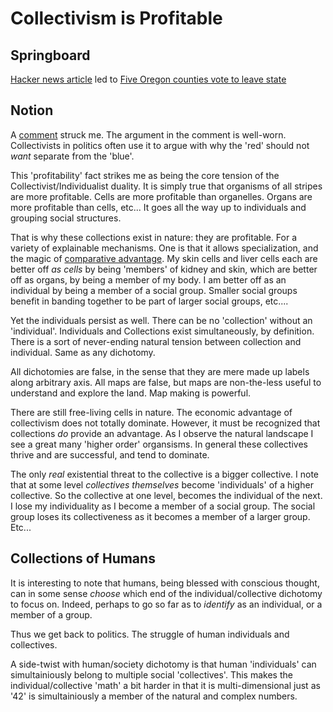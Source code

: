 # Collectivism is Profitable

## Springboard

[Hacker news article](https://news.ycombinator.com/item?id=27225739) led to
[Five Oregon counties vote to leave state](https://www.upi.com/Top_News/US/2021/05/19/Oregon-Idaho-Donald-Trump-Joe-Biden/3341621450876/)

## Notion

A [comment](https://news.ycombinator.com/item?id=27226645) struck me. The
argument in the comment is well-worn. Collectivists in politics often use it to
argue with why the 'red' should not _want_ separate from the 'blue'.

This 'profitability' fact strikes me as being the core tension of the
Collectivist/Individualist duality. It is simply true that organisms of all
stripes are more profitable. Cells are more profitable than organelles. Organs
are more profitable than cells, etc... It goes all the way up to individuals and
grouping social structures.

That is why these collections exist in nature: they are profitable. For a
variety of explainable mechanisms. One is that it allows specialization, and the
magic of
[comparative advantage](https://en.wikipedia.org/wiki/Comparative_advantage). My
skin cells and liver cells each are better off _as cells_ by being 'members' of
kidney and skin, which are better off as organs, by being a member of my body. I
am better off as an individual by being a member of a social group. Smaller
social groups benefit in banding together to be part of larger social groups,
etc....

Yet the individuals persist as well. There can be no 'collection' without an
'individual'. Individuals and Collections exist simultaneously, by definition.
There is a sort of never-ending natural tension between collection and
individual. Same as any dichotomy.

All dichotomies are false, in the sense that they are mere made up labels along
arbitrary axis. All maps are false, but maps are non-the-less useful to
understand and explore the land. Map making is powerful.

There are still free-living cells in nature. The economic advantage of
collectivism does not totally dominate. However, it must be recognized that
collections _do_ provide an advantage. As I observe the natural landscape I see
a great many 'higher order' organsisms. In general these collectives thrive and
are successful, and tend to dominate.

The only _real_ existential threat to the collective is a bigger collective. I
note that at some level _collectives themselves_ become 'individuals' of a
higher collective. So the collective at one level, becomes the individual of the
next. I lose my individuality as I become a member of a social group. The social
group loses its collectiveness as it becomes a member of a larger group. Etc...

## Collections of Humans

It is interesting to note that humans, being blessed with conscious thought, can
in some sense _choose_ which end of the individual/collective dichotomy to focus
on. Indeed, perhaps to go so far as to _identify_ as an individual, or a member
of a group.

Thus we get back to politics. The struggle of human individuals and collectives.

A side-twist with human/society dichotomy is that human 'individuals' can
simultainiously belong to multiple social 'collectives'. This makes the
individual/collective 'math' a bit harder in that it is multi-dimensional just
as '42' is simultainiously a member of the natural and complex numbers.

